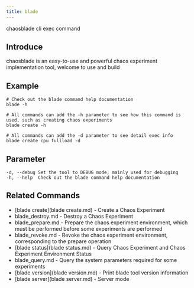 ```yaml
---
title: blade
---
```


chaosblade cli exec command

## Introduce

chaosblade is an easy-to-use and powerful chaos experiment implementation tool, welcome to use and build

## Example

```text
# Check out the blade command help documentation
blade -h

# All commands can add the -h parameter to see how this command is used, such as creating chaos experiments
blade create -h

# All commands can add the -d parameter to see detail exec info
blade create cpu fullload -d
```

## Parameter

```text
-d, --debug Set the tool to DEBUG mode, mainly used for debugging
-h, --help  Check out the blade command help documentation
```

## Related Commands

* [blade create](blade create.md)     - Create a Chaos Experiment
* blade_destroy.md  - Destroy a Chaos Experiment
* blade_prepare.md  - Prepare the chaos experiment environment, which must be performed before some experiments are performed
* blade_revoke.md   - Revoke the chaos experiment environment, corresponding to the prepare operation
* [blade status](blade status.md)   - Query Chaos Experiment and Chaos Experiment Environment Status
* blade_query.md    - Query the system parameters required for some experiments
* [blade version](blade version.md)  - Print blade tool version information
* [blade server](blade server.md)     - Server mode
